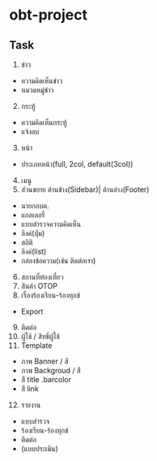 obt-project
===========

Task
---

1. ข่าว
 * ความคิดเห็นข่าว
 * หมวดหมู่ข่าว
2. กระทู้
 * ความคิดเห็นกระทู้
 * แจ้งลบ
3. หน้า
 * ประเภทหน้า(full, 2col, default(3col))
4. เมนู
5. ส่วนขยาย ด้านข้าง(Sidebar)| ด้านล่าง(Footer)
 * นายกอบต.
 * แกลเลอรี่
 * แบบสำรวจความคิดเห็น
 * ลิงค์(ปุ่ม)
 * สถิติ
 * ลิงค์(list)
 * กล่องข้อความ(เช่น ติดต่อเรา)
6. สถานที่ท่องเที่ยว
7. สินค้า OTOP
8. เรื่องร้องเรียน-ร้องทุกข์
 * Export
9. ติดต่อ
10. ผู้ใช้ / สิทธิ์ผู้ใช้
11. Template
 * ภาพ Banner / สี
 * ภาพ Backgroud / สี
 * สี title .barcolor
 * สี link
12. รายงาน
 * แบบสำรวจ
 * ร้องเรียน-ร้องทุกข์
 * ติดต่อ
 * (แบบประเมิน)
